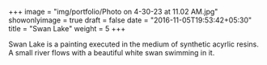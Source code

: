 +++
image = "img/portfolio/Photo on 4-30-23 at 11.02 AM.jpg"
showonlyimage = true
draft = false
date = "2016-11-05T19:53:42+05:30"
title = "Swan Lake"
weight = 5
+++

Swan Lake is a painting executed in the medium of synthetic acyrlic resins.
A small river flows with a beautiful white swan swimming in it.

